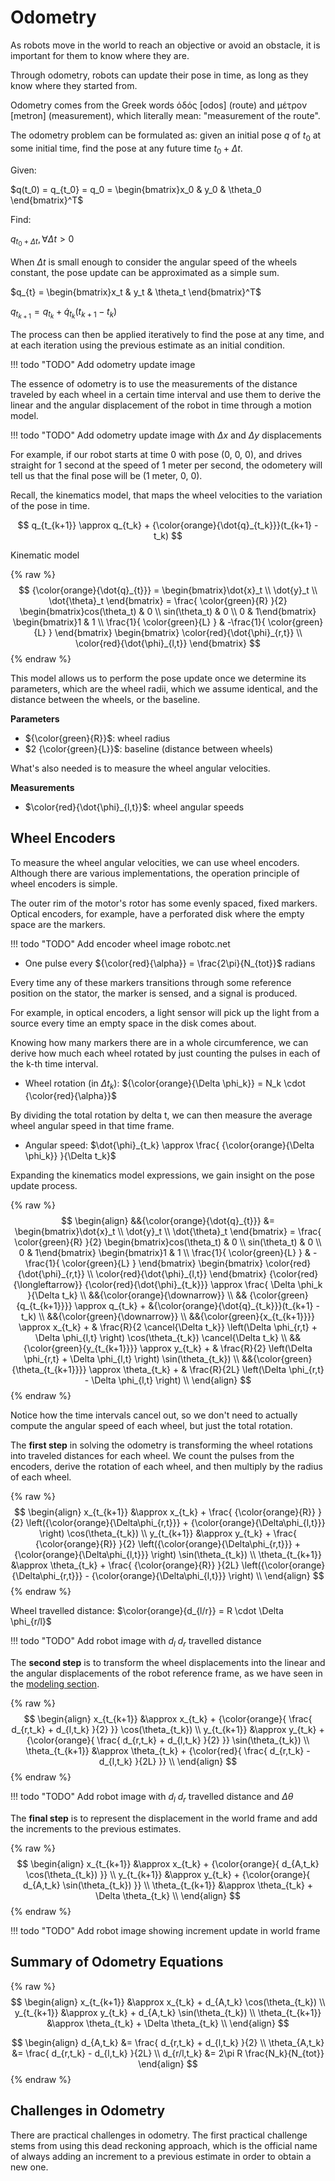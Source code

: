 # Odometry

As robots move in the world to reach an objective or avoid an obstacle,
it is important for them to know where they are.


Through odometry, robots can update their pose in time, as long
as they know where they started from.

Odometry comes from the Greek words ὁδός [odos] (route)
and μέτρον [metron] (measurement), which literally mean: "measurement of the route".

The odometry problem can be formulated as: 
given an initial pose $q$ of $t_0$ at some initial time,
find the pose at any future time $t_0 + \Delta t$.

Given:

$q(t_0) = q_{t_0} = q_0 = \begin{bmatrix}x_0 & y_0 & \theta_0 \end{bmatrix}^T$

Find:

$q_{t_0 + \Delta t}, \forall \Delta t > 0$


When $\Delta t$ is small enough to consider the angular speed of the wheels constant, 
the pose update can be approximated as a simple sum.

$q_{t} = \begin{bmatrix}x_t & y_t & \theta_t \end{bmatrix}^T$

$q_{t_{k+1}} = q_{t_k} + \dot{q}_{t_k}(t_{k+1} - t_k)$

The process can then be applied iteratively to find the pose at any time, 
and at each iteration using the previous estimate as an initial condition.


!!! todo "TODO"
    Add odometry update image


The essence of odometry is to use the measurements of the distance traveled
by each wheel in a certain time interval and use them to derive the linear and 
the angular displacement of the robot in time through a motion model.

!!! todo "TODO"
    Add odometry update image with $\Delta x$ and $\Delta y$ displacements


For example, if our robot starts at time 0 with pose (0, 0, 0), 
and drives straight for 1 second at the speed of 1 meter per second, 
the odometery will tell us that the final pose will be (1 meter, 0, 0).


Recall, the kinematics model, that maps the wheel velocities to the variation of the pose in time.

$$
q_{t_{k+1}} \approx q_{t_k} + {\color{orange}{\dot{q}_{t_k}}}(t_{k+1} - t_k)
$$

Kinematic model

{% raw %}
$$
{\color{orange}{\dot{q}_{t}}} = \begin{bmatrix}\dot{x}_t \\ \dot{y}_t \\ \dot{\theta}_t \end{bmatrix} = 
\frac{ \color{green}{R} }{2} \begin{bmatrix}cos(\theta_t) & 0 \\ sin(\theta_t) & 0 \\ 0 & 1\end{bmatrix}
\begin{bmatrix}1 & 1 \\ \frac{1}{ \color{green}{L} } & -\frac{1}{ \color{green}{L} } \end{bmatrix}
\begin{bmatrix} \color{red}{\dot{\phi}_{r,t}} \\ \color{red}{\dot{\phi}_{l,t}} \end{bmatrix}
$$
{% endraw %}

This model allows us to perform the pose update once we determine its parameters,
which are the wheel radii, which we assume identical, and the distance between the wheels, or the baseline.

**Parameters**

- ${\color{green}{R}}$: wheel radius
- $2 {\color{green}{L}}$: baseline (distance between wheels)

What's also needed is to measure the wheel angular velocities.

**Measurements**

- $\color{red}{\dot{\phi}_{l,t}}$: wheel angular speeds


## Wheel Encoders

To measure the wheel angular velocities, we can use wheel encoders.
Although there are various implementations, the operation principle of wheel encoders is simple.

The outer rim of the motor's rotor has some evenly spaced, fixed markers.
Optical encoders, for example, have a perforated disk where the empty space are the markers.

!!! todo "TODO"
    Add encoder wheel image robotc.net

- One pulse every ${\color{red}{\alpha}} = \frac{2\pi}{N_{tot}}$ radians

Every time any of these markers transitions through some reference position on the stator, 
the marker is sensed, and a signal is produced.

For example, in optical encoders, a light sensor will pick up the light from a source 
every time an empty space in the disk comes about.

Knowing how many markers there are in a whole circumference, 
we can derive how much each wheel rotated by just counting the pulses in each of the k-th time interval.

- Wheel rotation (in $\Delta t_k$): ${\color{orange}{\Delta \phi_k}} = N_k \cdot {\color{red}{\alpha}}$

By dividing the total rotation by delta t, we can then measure the average wheel angular speed in that time frame.

- Angular speed: $\dot{\phi}_{t_k} \approx \frac{ {\color{orange}{\Delta \phi_k}} }{\Delta t_k}$


Expanding the kinematics model expressions, we gain insight on the pose update process.

{% raw %}
$$
\begin{align}
&&{\color{orange}{\dot{q}_{t}}} &= \begin{bmatrix}\dot{x}_t \\ \dot{y}_t \\ \dot{\theta}_t \end{bmatrix} = 
\frac{ \color{green}{R} }{2} \begin{bmatrix}cos(\theta_t) & 0 \\ sin(\theta_t) & 0 \\ 0 & 1\end{bmatrix}
\begin{bmatrix}1 & 1 \\ \frac{1}{ \color{green}{L} } & -\frac{1}{ \color{green}{L} } \end{bmatrix}
\begin{bmatrix} \color{red}{\dot{\phi}_{r,t}} \\ \color{red}{\dot{\phi}_{l,t}} \end{bmatrix}
{\color{red}{\longleftarrow}}
{\color{red}{\dot{\phi}_{t_k}}} \approx \frac{ \Delta \phi_k }{\Delta t_k} \\
&&{\color{orange}{\downarrow}} \\
&& {\color{green}{q_{t_{k+1}}}} \approx q_{t_k} + &{\color{orange}{\dot{q}_{t_k}}}(t_{k+1} - t_k) \\
&&{\color{green}{\downarrow}} \\
&&{\color{green}{x_{t_{k+1}}}} \approx x_{t_k} + & \frac{R}{2 \cancel{\Delta t_k}} \left(\Delta \phi_{r,t} + \Delta \phi_{l,t} \right) \cos(\theta_{t_k}) \cancel{\Delta t_k} \\
&&{\color{green}{y_{t_{k+1}}}} \approx y_{t_k} + & \frac{R}{2} \left(\Delta \phi_{r,t} + \Delta \phi_{l,t} \right) \sin(\theta_{t_k}) \\
&&{\color{green}{\theta_{t_{k+1}}}} \approx \theta_{t_k} + & \frac{R}{2L} \left(\Delta \phi_{r,t} - \Delta \phi_{l,t} \right) \\
\end{align}
$$
{% endraw %}

Notice how the time intervals cancel out, so we don't need to actually compute the angular speed of each wheel, 
but just the total rotation.

The **first step** in solving the odometry is transforming the wheel rotations into traveled distances for each wheel.
We count the pulses from the encoders, derive the rotation of each wheel, 
and then multiply by the radius of each wheel.

{% raw %}
$$
\begin{align}
x_{t_{k+1}} &\approx x_{t_k} + \frac{ {\color{orange}{R}} }{2} \left({\color{orange}{\Delta\phi_{r,t}}} + {\color{orange}{\Delta\phi_{l,t}}} \right) \cos(\theta_{t_k}) \\
y_{t_{k+1}} &\approx y_{t_k} + \frac{ {\color{orange}{R}} }{2} \left({\color{orange}{\Delta\phi_{r,t}}} + {\color{orange}{\Delta\phi_{l,t}}} \right) \sin(\theta_{t_k}) \\
\theta_{t_{k+1}} &\approx \theta_{t_k} + \frac{ {\color{orange}{R}} }{2L} \left({\color{orange}{\Delta\phi_{r,t}}} - {\color{orange}{\Delta\phi_{l,t}}} \right) \\
\end{align}
$$
{% endraw %}

Wheel travelled distance: $\color{orange}{d_{l/r}} = R \cdot \Delta \phi_{r/l}$

!!! todo "TODO"
    Add robot image with $d_l$ $d_r$ travelled distance


The **second step** is to transform the wheel displacements into the linear and the angular displacements of the robot reference frame, 
as we have seen in the [modeling section](./modeling-differential-drive-robot.md).

{% raw %}
$$
\begin{align}
x_{t_{k+1}} &\approx x_{t_k} + {\color{orange}{ \frac{ d_{r,t_k} + d_{l,t_k} }{2} }} \cos(\theta_{t_k}) \\
y_{t_{k+1}} &\approx y_{t_k} + {\color{orange}{ \frac{ d_{r,t_k} + d_{l,t_k} }{2} }} \sin(\theta_{t_k}) \\
\theta_{t_{k+1}} &\approx \theta_{t_k} + {\color{red}{ \frac{ d_{r,t_k} - d_{l,t_k} }{2L} }} \\
\end{align}
$$
{% endraw %}

!!! todo "TODO"
    Add robot image with $d_l$ $d_r$ travelled distance and $\Delta \theta$


The **final step** is to represent the displacement in the world frame
and add the increments to the previous estimates.


{% raw %}
$$
\begin{align}
x_{t_{k+1}} &\approx x_{t_k} + {\color{orange}{ d_{A,t_k} \cos(\theta_{t_k}) }} \\
y_{t_{k+1}} &\approx y_{t_k} + {\color{orange}{ d_{A,t_k} \sin(\theta_{t_k}) }} \\
\theta_{t_{k+1}} &\approx \theta_{t_k} + \Delta \theta_{t_k} \\
\end{align}
$$
{% endraw %}


!!! todo "TODO"
    Add robot image showing increment update in world frame

## Summary of Odometry Equations


{% raw %}
$$
\begin{align}
x_{t_{k+1}} &\approx x_{t_k} + d_{A,t_k} \cos(\theta_{t_k}) \\
y_{t_{k+1}} &\approx y_{t_k} + d_{A,t_k} \sin(\theta_{t_k}) \\
\theta_{t_{k+1}} &\approx \theta_{t_k} + \Delta \theta_{t_k} \\
\end{align}
$$

$$
\begin{align}
d_{A,t_k} &= \frac{ d_{r,t_k} + d_{l,t_k} }{2} \\
\theta_{A,t_k} &= \frac{ d_{r,t_k} - d_{l,t_k} }{2L} \\
d_{r/l,t_k} &= 2\pi R \frac{N_k}{N_{tot}}
\end{align}
$$
{% endraw %}


## Challenges in Odometry

There are practical challenges in odometry.
The first practical challenge stems from using this dead reckoning approach, 
which is the official name of always adding an increment to a previous estimate in order to obtain a new one.